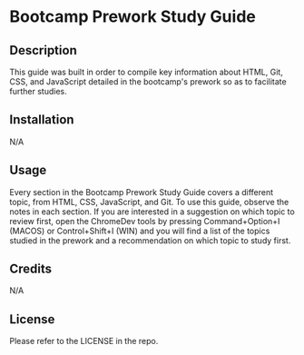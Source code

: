 # Bootcamp Prework Study Guide

## Description

This guide was built in order to compile key information about HTML, Git, CSS, and JavaScript detailed in the bootcamp's prework so as to facilitate further studies.


## Installation

N/A

## Usage

Every section in the Bootcamp Prework Study Guide covers a different topic, from HTML, CSS, JavaScript, and Git. To use this guide, observe the notes in each section. If you are interested in a suggestion on which topic to review first, open the ChromeDev tools by pressing Command+Option+I (MACOS) or Control+Shift+I (WIN) and you will find a list of the topics studied in the prework and a recommendation on which topic to study first.

## Credits

N/A

## License

Please refer to the LICENSE in the repo.
